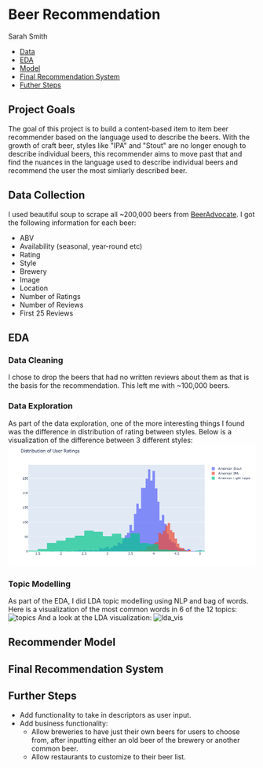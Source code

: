 # Beer Recommendation
Sarah Smith

- [Data](#data)
- [EDA](#eda)
- [Model](#model)
- [Final Recommendation System](#sys)
- [Futher Steps](#steps)

## Project Goals
The goal of this project is to build a content-based item to item beer recommender based on the language used to describe the beers. With the growth of craft beer, styles like "IPA" and "Stout" are no longer enough to describe individual beers, this recommender aims to move past that and find the nuances in the language used to describe individual beers and recommend the user the most simliarly described beer.

## Data Collection <a name='data'></a>
I used beautiful soup to scrape all ~200,000 beers from [BeerAdvocate](https://www.beeradvocate.com/). I got the following information for each beer:
- ABV
- Availability (seasonal, year-round etc)
- Rating
- Style
- Brewery
- Image
- Location
- Number of Ratings
- Number of Reviews
- First 25 Reviews

## EDA <a name='eda'></a>
### Data Cleaning
I chose to drop the beers that had no written reviews about them as that is the basis for the recommendation. This left me with ~100,000 beers.

### Data Exploration
As part of the data exploration, one of the more interesting things I found was the difference in distribution of rating between styles. Below is a visualization of the difference between 3 different styles:
![dist_ratings](images/rating_dist.png)

### Topic Modelling
As part of the EDA, I did LDA topic modelling using NLP and bag of words. Here is a visualization of the most common words in 6 of the 12 topics:
![topics]()
And a look at the LDA visualization:
![lda_vis]()

## Recommender Model <a name='model'></a>

## Final Recommendation System <a name='sys'></a>

## Further Steps <a name='steps'></a>
- Add functionality to take in descriptors as user input.
- Add business functionality:
  - Allow breweries to have just their own beers for users to choose from, after inputting either an old beer of the brewery or another common beer.
  - Allow restaurants to customize to their beer list.
